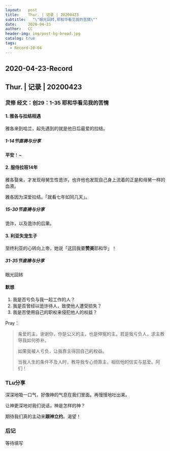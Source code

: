 ```yaml
---
layout:   post
title:    Thur. | 记录 | 20200423
subtitle:   "\"眼光回转,耶和华看见我的苦情\""
date:     2020-04-23
author:   CC
header-img: img/post-bg-bread.jpg
catalog: true
tags:
  - Record-20-04
---
```


## 2020-04-23-Record

## Thur. | 记录 | 20200423

### 灵修 经文：创29：1-35 耶和华看见我的苦情

#### 1. 雅各与拉结相遇

雅各来到哈兰，起先遇到的就是他日后最爱的拉结。

##### 1-14节直祷与分享

**平安**！~

#### 2. 服侍拉班14年

雅各娶亲，才发现母舅生性诡诈，也许他也发现自己身上流着的正是和母舅一样的血液。  

雅各因为深爱拉结，「就看七年如同几天」。

##### 15-30节直祷与分享

诡诈，以及诡诈的后果。

#### 3. 利亚失宠生子

至终利亚的心转向上帝，她说「这回我要**赞美**耶和华」！

##### 31-35节直祷与分享

眼光回转

#### 默想

1. 我是否亏负与我一起工作的人？
2. 我是否曾经以诡诈待人，致使他人遭受损失？
3. 我是否使用自己的职权来侵犯他人的权益？

Pray：

> 亲爱的主，谢谢你，你是公义的主，也是伸冤的主，若是我亏负人，求主教导我如何弥补。
>
> 如果我被人亏负，让我靠主得回自己的权益。
>
> 当我人生的条件不及人时，教导我专心倚靠主，相信他的信实与慈爱。阿们！

### TLu分享

深深地吸一口气，好像神的气息在我们里面。再慢慢地吐出来。

让神更深地对我们说话，神是怎样的神？

期待我们真的主动来**跟神立约**。渴望！

### 后记

等待填写
